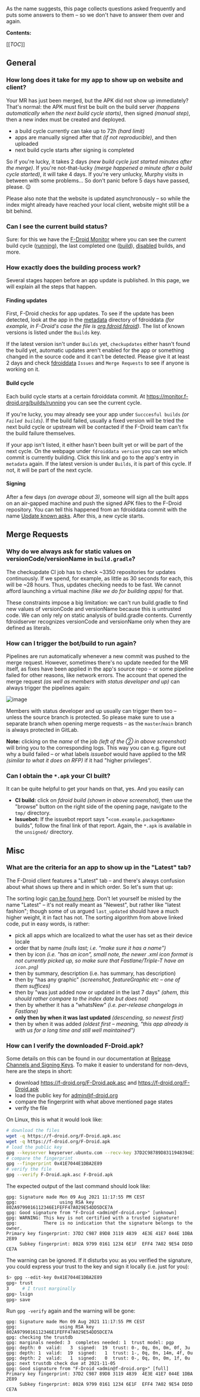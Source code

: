 As the name suggests, this page collects questions asked frequently and puts some answers to them – so we don't have to answer them over and again.

**Contents:**

[[_TOC_]]

## General

### How long does it take for my app to show up on website and client?

Your MR has just been merged, but the APK did not show up immediately? That's normal: the APK must first be built on the build server _(happens automatically when the next build cycle starts)_, then signed _(manual step)_, then a new index must be created and deployed.

* a build cycle currently can take up to 72h _(hard limit)_
* apps are manually signed after that _(if not reproducible)_, and then uploaded
* next build cycle starts after signing is completed

So if you're lucky, it takes 2 days _(new build cycle just started minutes after the merge)_. If you're not-that-lucky _(merge happened a minute after a build cycle started)_, it will take 4 days. If you're very unlucky, Murphy visits in between with some problems… So don't panic before 5 days have passed, please. :wink:

Please also note that the website is updated asynchronously – so while the index might already have reached your local client, website might still be a bit behind.

### Can I see the current build status?

Sure: for this we have the [F-Droid Monitor](https://monitor.f-droid.org/builds) where you can see the current build cycle ([running](https://monitor.f-droid.org/builds/running)), the last completed one ([build](https://monitor.f-droid.org/builds/build)), [disabled](https://monitor.f-droid.org/builds/disabled) builds, and more.

### How exactly does the building process work?

Several stages happen before an app update is published. In this page, we will explain all the steps that happen.

#### Finding updates

First, F-Droid checks for app updates. To see if the update has been detected, look at the app in the [metadata](https://gitlab.com/fdroid/fdroiddata/-/tree/master/metadata) directory of fdroiddata _(for example, in F-Droid's case the file is [org.fdroid.fdroid](https://gitlab.com/fdroid/fdroiddata/-/blob/master/metadata/org.fdroid.fdroid.yml))_. The list of known versions is listed under the `Builds` key.

If the latest version isn't under `Builds` yet, `checkupdates` either hasn't found the build yet, automatic updates aren't enabled for the app or something changed in the source code and it can't be detected. Please give it at least 2 days and check [fdroiddata](https://gitlab.com/fdroid/fdroiddata) `Issues` and `Merge Requests` to see if anyone is working on it.

#### Build cycle

Each build cycle starts at a certain fdroiddata commit. At https://monitor.f-droid.org/builds/running you can see the current cycle.

If you're lucky, you may already see your app under `Succcesful builds` _(or `Failed builds`)_. If the build failed, usually a fixed version will be tried the next build cycle or upstream will be contacted if the F-Droid team can't fix the build failure themselves.

If your app isn't listed, it either hasn't been built yet or will be part of the next cycle. On the webpage under `fdroiddata version` you can see which commit is currently building. Click this link and go to the app's entry in `metadata` again. If the latest version is under `Builds`, it is part of this cycle. If not, it will be part of the next cycle.

#### Signing

After a few days _(on average about 3)_, someone will sign all the built apps on an air-gapped machine and push the signed APK files to the F-Droid repository. You can tell this happened from an fdroiddata commit with the name [Update known apks](https://gitlab.com/fdroid/fdroiddata/-/commits/master?search=Update+known+apks). After this, a new cycle starts.

## Merge Requests

### Why do we always ask for static values on versionCode/versionName in `build.gradle`?

The checkupdate CI job has to check \~3350 repositories for updates continuously. If we spend, for example, as little as 30 seconds for each, this will be \~28 hours. Thus, updates checking needs to be fast. We cannot afford launching a virtual machine _(like we do for building apps)_ for that.

These constraints impose a big limitation: we can't run build.gradle to find new values of versionCode and versionName because this is untrusted code. We can only rely on static analysis of build.gradle contents. Currently fdroidserver recognizes versionCode and versionName only when they are defined as literals.

### How can I trigger the bot/build to run again?

Pipelines are run automatically whenever a new commit was pushed to the merge request. However, sometimes there's no update needed for the MR itself, as fixes have been applied in the app's source repo – or some pipeline failed for other reasons, like network errors. The account that opened the merge request _(as well as members with status developer and up)_ can always trigger the pipelines again:

![image](uploads/fd7c1a2a6514c617de8cf396b98f7611/image.png)

Members with status developer and up usually can trigger them too – unless the source branch is protected. So please make sure to use a separate branch when opening merge requests – as the `master`/`main` branch is always protected in GitLab.

**Note:** clicking on the _name_ of the job _(left of the ② in above screenshot)_ will bring you to the corresponding logs. This way you can e.g. figure out why a build failed – or what labels _issuebot_ would have applied to the MR _(similar to what it does on RFP)_ if it had "higher privileges".

### Can I obtain the `*.apk` your CI built?

It can be quite helpful to get your hands on that, yes. And you easily can

* **CI build:** click on _fdroid build_ _(shown in above screenshot)_, then use the "browse" button on the right side of the opening page, navigate to the `tmp/` directory.
* **Issuebot:** If the issuebot report says "`<com.example.packageName>` builds", follow the final link of that report. Again, the `*.apk` is available in the `unsigned/` directory.

## Misc

### What are the criteria for an app to show up in the "Latest" tab?

The F-Droid client features a "Latest" tab – and there's always confusion about what shows up there and in which order. So let's sum that up:

The sorting logic [can be found here](https://gitlab.com/fdroid/fdroidclient/-/merge_requests/971/diffs#fbc34fe643b953bd45f1cc19fc874453c683b074_854_865 "convert the Latest Tab SELECT logic to ORDER BY, with accurate IS_LOCALIZED"). Don't let yourself be misled by the name "Latest" – it's not really meant as "Newest", but rather like "latest fashion"; though some of us argued `last_updated` should have a much higher weight, it in fact has not. The sorting algorithm from above linked code, put in easy words, is rather:

* pick all apps which are localized to what the user has set as their device locale
* order that by name _(nulls last; i.e. "make sure it has a name")_
* then by icon _(i.e. "has an icon", small note, the newer .xml icon format is not currently picked up, so make sure that Fastlane/Triple-T have an `icon.png`)_
* then by summary, description (i.e. has summary, has description)
* then by "has any graphic" _(screenshot, featureGraphic etc – one of them suffices)_
* then by "was just added now or updated in the last 7 days" _(ahem, this should rather compare to the index date but does not)_
* then by whether it has a "whatsNew" _(i.e. per-release changelogs in Fastlane)_
* **only then by when it was last updated** _(descending, so newest first)_
* then by when it was added _(oldest first – meaning, "this app already is with us for a long time and still well maintained")_

### How can I verify the downloaded F-Droid.apk?

Some details on this can be found in our documentation at [Release Channels and Signing Keys](https://f-droid.org/docs/Release_Channels_and_Signing_Keys/). To make it easier to understand for non-devs, here are the steps in short:

* download https://f-droid.org/F-Droid.apk.asc and https://f-droid.org/F-Droid.apk
* load the public key for admin@f-droid.org
* compare the fingerprint with what above mentioned page states
* verify the file

On Linux, this is what it would look like:

```bash
# download the files
wget -q https://f-droid.org/F-Droid.apk.asc
wget -q https://f-droid.org/F-Droid.apk
# load the public key
gpg --keyserver keyserver.ubuntu.com --recv-key 37D2C98789D8311948394E3E41E7044E1DBA2E89
# compare the fingerprint
gpg --fingerprint 0x41E7044E1DBA2E89
# verify the file
gpg --verify F-Droid.apk.asc F-Droid.apk
```

The expected output of the last command should look like:

```plaintext
gpg: Signature made Mon 09 Aug 2021 11:17:55 PM CEST
gpg:                using RSA key 802A9799016112346E1FEFF47A029E54DD5DCE7A
gpg: Good signature from "F-Droid <admin@f-droid.org>" [unknown]
gpg: WARNING: This key is not certified with a trusted signature!
gpg:          There is no indication that the signature belongs to the owner.
Primary key fingerprint: 37D2 C987 89D8 3119 4839  4E3E 41E7 044E 1DBA 2E89
     Subkey fingerprint: 802A 9799 0161 1234 6E1F  EFF4 7A02 9E54 DD5D CE7A
```

The warning can be ignored. If it disturbs you: as you verified the signature, you could express your trust to the key and sign it locally (i.e. just for you):

```bash
$> gpg --edit-key 0x41E7044E1DBA2E89
gpg> trust
3     # I trust marginally
gpg> lsign
gpg> save
```

Run `gpg -verify` again and the warning will be gone:

```plaintext
gpg: Signature made Mon 09 Aug 2021 11:17:55 PM CEST
gpg:                using RSA key 802A9799016112346E1FEFF47A029E54DD5DCE7A
gpg: checking the trustdb
gpg: marginals needed: 3  completes needed: 1  trust model: pgp
gpg: depth: 0  valid:   3  signed:  19  trust: 0-, 0q, 0n, 0m, 0f, 3u
gpg: depth: 1  valid:  19  signed:   1  trust: 1-, 0q, 0n, 14m, 4f, 0u
gpg: depth: 2  valid:   1  signed:   0  trust: 0-, 0q, 0n, 0m, 1f, 0u
gpg: next trustdb check due at 2021-11-05
gpg: Good signature from "F-Droid <admin@f-droid.org>" [full]
Primary key fingerprint: 37D2 C987 89D8 3119 4839  4E3E 41E7 044E 1DBA 2E89
     Subkey fingerprint: 802A 9799 0161 1234 6E1F  EFF4 7A02 9E54 DD5D CE7A
```